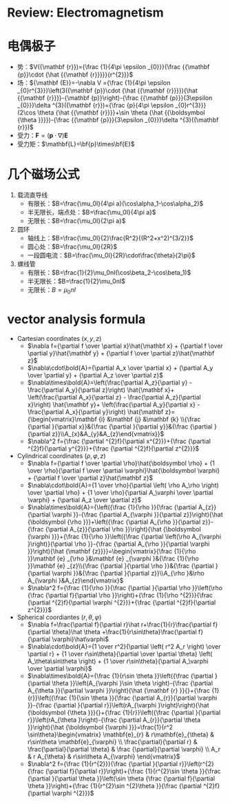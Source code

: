 # Review: Electromagnetism

# 电偶极子

- 势：$V({\mathbf  {r}})={\frac  {1}{4\pi \epsilon _{0}}}{\frac  {{\mathbf  {p}}\cdot {\hat  {{\mathbf  {r}}}}}{r^{2}}}$
- 场：${\mathbf  {E}}=-\nabla V ={\frac  {1}{4\pi \epsilon _{0}r^{3}}}\left(3({\mathbf  {p}}\cdot {\hat  {{\mathbf  {r}}}}){\hat  {{\mathbf  {r}}}}-{\mathbf  {p}}\right)-{\frac  {{\mathbf  {p}}}{3\epsilon _{0}}}\delta ^{3}({\mathbf  {r}})={\frac  {p}{4\pi \epsilon _{0}r^{3}}}(2\cos \theta {\hat  {{\mathbf  {r}}}}+\sin \theta {\hat  {{\boldsymbol  {\theta }}}})-{\frac  {{\mathbf  {p}}}{3\epsilon _{0}}}\delta ^{3}({\mathbf  {r}})$
- 受力：$\mathbf{F}=(\mathbf{p}\cdot\nabla)\mathbf{E}$
- 受力矩：$\mathbf{L}=\bf{p}\times\bf{E}$

# 几个磁场公式

1. 载流直导线
    - 有限长：$B=\frac{\mu_0I}{4\pi a}(\cos\alpha_1-\cos\alpha_2)$
    - 半无限长，端点处：$B=\frac{\mu_0I}{4\pi a}$
    - 无限长：$B=\frac{\mu_0I}{2\pi a}$
2. 圆环
    - 轴线上：$B=\frac{\mu_0I}{2}\frac{R^2}{(R^2+x^2)^{3/2}}$
    - 圆心处：$B=\frac{\mu_0I}{2R}$
    - 一段圆电流：$B=\frac{\mu_0I}{2R}\cdot\frac{\theta}{2\pi}$
3. 螺线管
    - 有限长：$B=\frac{1}{2}\mu_0nI(\cos\beta_2-\cos\beta_1)$
    - 半无限长：$B=\frac{1}{2}\mu_0nI$
    - 无限长：$B=\mu_0nI$

# vector analysis formula

- Cartesian coordinates $(x, y, z)$
    - $\nabla f={\partial f \over \partial x}\hat{\mathbf x} + {\partial f \over \partial y}\hat{\mathbf y} + {\partial f \over \partial z}\hat{\mathbf z}$
    - $\nabla\cdot\bold{A}={\partial A_x \over \partial x} + {\partial A_y \over \partial y} + {\partial A_z \over \partial z}$
    - $\nabla\times\bold{A}=\left(\frac{\partial A_z}{\partial y} - \frac{\partial A_y}{\partial z}\right) \hat{\mathbf x}+ \left(\frac{\partial A_x}{\partial z} - \frac{\partial A_z}{\partial x}\right) \hat{\mathbf y}+ \left(\frac{\partial A_y}{\partial x} - \frac{\partial A_x}{\partial y}\right) \hat{\mathbf z}={\begin{vmatrix}\mathbf {i} &\mathbf {j} &\mathbf {k} \\{\frac {\partial }{\partial x}}&{\frac {\partial }{\partial y}}&{\frac {\partial }{\partial z}}\\A_{x}&A_{y}&A_{z}\end{vmatrix}}$
    - $\nabla^2 f={\frac {\partial ^{2}f}{\partial x^{2}}}+{\frac {\partial ^{2}f}{\partial y^{2}}}+{\frac {\partial ^{2}f}{\partial z^{2}}}$
- Cylindrical coordinates $(\rho, \varphi, z)$
    - $\nabla f={\partial f \over \partial \rho}\hat{\boldsymbol \rho} + {1 \over \rho}{\partial f \over \partial \varphi}\hat{\boldsymbol \varphi} + {\partial f \over \partial z}\hat{\mathbf z}$
    - $\nabla\cdot\bold{A}={1 \over \rho}{\partial \left( \rho A_\rho  \right) \over \partial \rho} + {1 \over \rho}{\partial A_\varphi \over \partial \varphi} + {\partial A_z \over \partial z}$
    - $\nabla\times\bold{A}={\left({\frac {1}{\rho }}{\frac {\partial A_{z}}{\partial \varphi }}-{\frac {\partial A_{\varphi }}{\partial z}}\right){\hat {\boldsymbol {\rho }}}+\left({\frac {\partial A_{\rho }}{\partial z}}-{\frac {\partial A_{z}}{\partial \rho }}\right){\hat {\boldsymbol {\varphi }}}+{\frac {1}{\rho }}\left({\frac {\partial \left(\rho A_{\varphi }\right)}{\partial \rho }}-{\frac {\partial A_{\rho }}{\partial \varphi }}\right){\hat {\mathbf {z}}}}=\begin{vmatrix}{\frac {1}{\rho }}\mathbf {e} _{\rho }&\mathbf {e} _{\varphi }&{\frac {1}{\rho }}\mathbf {e} _{z}\\{\frac {\partial }{\partial \rho }}&{\frac {\partial }{\partial \varphi }}&{\frac {\partial }{\partial z}}\\A_{\rho }&\rho A_{\varphi }&A_{z}\end{vmatrix}$
    - $\nabla^2 f={\frac {1}{\rho }}{\frac {\partial }{\partial \rho }}\left(\rho {\frac {\partial f}{\partial \rho }}\right)+{\frac {1}{\rho ^{2}}}{\frac {\partial ^{2}f}{\partial \varphi ^{2}}}+{\frac {\partial ^{2}f}{\partial z^{2}}}$
- Spherical coordiantes $(r, \theta, \varphi)$
    - $\nabla f=\frac{\partial f}{\partial r}\hat r+\frac{1}{r}\frac{\partial f}{\partial \theta}\hat \theta +\frac{1}{r\sin\theta}\frac{\partial f}{\partial \varphi}\hat\varphi$
    - $\nabla\cdot\bold{A}={1 \over r^2}{\partial \left( r^2 A_r \right) \over \partial r} + {1 \over r\sin\theta}{\partial \over \partial \theta} \left(  A_\theta\sin\theta \right) + {1 \over r\sin\theta}{\partial A_\varphi \over \partial \varphi}$
    - $\nabla\times\bold{A}={\frac {1}{r\sin \theta }}\left({\frac {\partial }{\partial \theta }}\left(A_{\varphi }\sin \theta \right)-{\frac {\partial A_{\theta }}{\partial \varphi }}\right){\hat {\mathbf {r} }}{}+{\frac {1}{r}}\left({\frac {1}{\sin \theta }}{\frac {\partial A_{r}}{\partial \varphi }}-{\frac {\partial }{\partial r}}\left(rA_{\varphi }\right)\right){\hat {\boldsymbol {\theta }}}{}+{\frac {1}{r}}\left({\frac {\partial }{\partial r}}\left(rA_{\theta }\right)-{\frac {\partial A_{r}}{\partial \theta }}\right){\hat {\boldsymbol {\varphi }}}=\frac{1}{r^2 \sin\theta}\begin{vmatrix} \mathbf{e}_{r} & r\mathbf{e}_{\theta} & r\sin\theta \mathbf{e}_{\varphi} \\ \frac{\partial}{\partial r} & \frac{\partial}{\partial \theta} & \frac {\partial}{\partial \varphi} \\ A_r & r A_{\theta} & r\sin\theta A_{\varphi} \end{vmatrix}$
    - $\nabla^2 f={\frac {1}{r^{2}}}{\frac {\partial }{\partial r}}\left(r^{2}{\frac {\partial f}{\partial r}}\right)+{\frac {1}{r^{2}\sin \theta }}{\frac {\partial }{\partial \theta }}\left(\sin \theta {\frac {\partial f}{\partial \theta }}\right)+{\frac {1}{r^{2}\sin ^{2}\theta }}{\frac {\partial ^{2}f}{\partial \varphi ^{2}}}$
